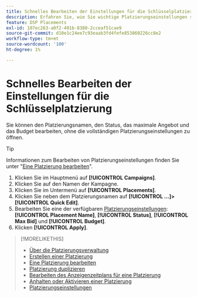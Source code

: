 ```yaml
---
title: Schnelles Bearbeiten der Einstellungen für die Schlüsselplatzierung
description: Erfahren Sie, wie Sie wichtige Platzierungseinstellungen schnell ändern können.
feature: DSP Placements
exl-id: 107ec263-a0f2-491b-8380-2cceaf51cae9
source-git-commit: d10e1c24ee7c93eaab3fd4fefe853860226cc8e2
workflow-type: tm+mt
source-wordcount: '100'
ht-degree: 1%

---
```


# Schnelles Bearbeiten der Einstellungen für die Schlüsselplatzierung

<!-- Some placements don't have this option. Clarify which placement types aren't eligible -- is it PG placements, or all placements using private inventory? And anything else? -->

Sie können den Platzierungsnamen, den Status, das maximale Angebot und das Budget bearbeiten, ohne die vollständigen Platzierungseinstellungen zu öffnen.

>[!TIP]
>
> Informationen zum Bearbeiten von Platzierungseinstellungen finden Sie unter &quot;[Eine Platzierung bearbeiten](/help/dsp/campaign-management/placements/placement-edit.md)&quot;.

1. Klicken Sie im Hauptmenü auf **[!UICONTROL Campaigns]**.
1. Klicken Sie auf den Namen der Kampagne.
1. Klicken Sie im Untermenü auf **[!UICONTROL Placements]**.
1. Klicken Sie neben dem Platzierungsnamen auf **[!UICONTROL ...]>[!UICONTROL Quick Edit]**.
1. Bearbeiten Sie eine der verfügbaren [Platzierungseinstellungen](placement-settings.md):  **[!UICONTROL Placement Name]**, **[!UICONTROL Status]**, **[!UICONTROL Max Bid]** und **[!UICONTROL Budget]**.
1. Klicken **[!UICONTROL Apply]**.

>[!MORELIKETHIS]
>
>* [Über die Platzierungsverwaltung](placement-about.md)
>* [Erstellen einer Platzierung](placement-create.md)
>* [Eine Platzierung bearbeiten](placement-edit.md)
>* [Platzierung duplizieren](placement-duplicate.md)
>* [Bearbeiten des Anzeigenzeitplans für eine Platzierung](placement-edit-ad-schedule.md)
>* [Anhalten oder Aktivieren einer Platzierung](placement-pause-activate.md)
>* [Platzierungseinstellungen](placement-settings.md)

